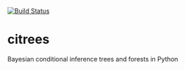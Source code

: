 [![Build Status](https://travis-ci.org/rmill040/citrees.svg?branch=master)](https://travis-ci.org/rmill040/citrees)

# citrees

Bayesian conditional inference trees and forests in Python
